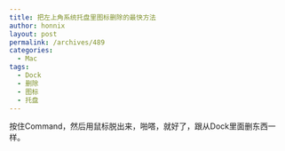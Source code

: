 ```yaml
---
title: 把左上角系统托盘里图标删除的最快方法
author: honnix
layout: post
permalink: /archives/489
categories:
  - Mac
tags:
  - Dock
  - 删除
  - 图标
  - 托盘
---
```

按住Command，然后用鼠标脱出来，啪嗒，就好了，跟从Dock里面删东西一样。